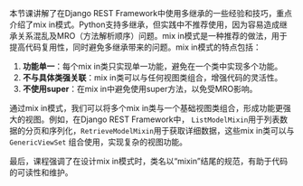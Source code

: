 本节课讲解了在Django REST Framework中使用多继承的一些经验和技巧，重点介绍了mix
in模式。Python支持多继承，但实践中不推荐使用，因为容易造成继承关系混乱及MRO（方法解析顺序）问题。mix
in模式是一种推荐的做法，用于提高代码复用性，同时避免多继承带来的问题。mix in模式的特点包括：

1. **功能单一**：每个mix in类只实现单一功能，避免在一个类中实现多个功能。
2. **不与具体类强关联**：mix in类可以与任何视图类组合，增强代码的灵活性。
3. **不使用super**：在mix in中避免使用super方法，以免受MRO影响。

通过mix in模式，我们可以将多个mix in类与一个基础视图类组合，形成功能更强大的视图。例如，在Django REST Framework中，
`ListModelMixin`用于列表数据的分页和序列化，`RetrieveModelMixin`用于获取详细数据，这些mix in类可以与`GenericViewSet`
组合使用，实现复杂的视图功能。

最后，课程强调了在设计mix in模式时，类名以“mixin”结尾的规范，有助于代码的可读性和维护。